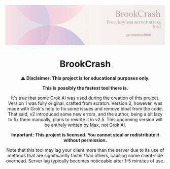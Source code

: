 <p align="center"> <img src="https://raw.githubusercontent.com/maxblox2999/BrookCrash/assets/BC.png" alt="BrookCrash Demo"> </p> <h1 align="center">BrookCrash</h1> <p align="center"> <strong>⚠️ Disclaimer: This project is for educational purposes only.</strong> </p> <p align="center"> <strong>This is possibly the fastest tool there is.</strong> </p> <p align="center"> It's true that some Grok AI was used during the creation of this project. Version 1 was fully original, crafted from scratch. Version 2, however, was made with Grok's help to fix some issues and remove bloat from the code. That said, v2 introduced some new errors, and the author, being a bit lazy to fix them manually, plans to rewrite it in v2.5. This upcoming version will be entirely written by Max, not Grok AI. </p> <p align="center"> <strong>Important: This project is licensed. You cannot steal or redistribute it without permission.</strong> </p> <p align="center"> Note that this tool may lag your client more than the server due to its use of methods that are significantly faster than others, causing some client-side overhead. Server lag typically becomes noticeable after 1-5 minutes of use. </p>
